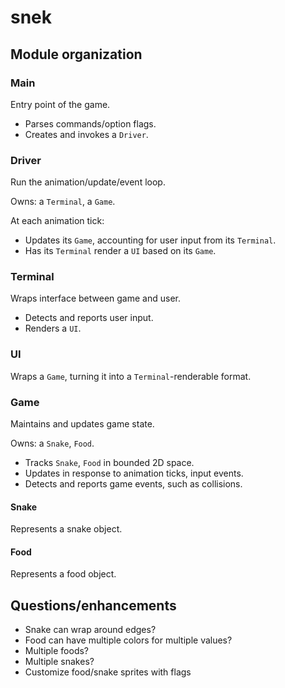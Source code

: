 # snek

## Module organization

### Main

Entry point of the game.

- Parses commands/option flags.
- Creates and invokes a `Driver`.

### Driver

Run the animation/update/event loop.

Owns: a `Terminal`, a `Game`.

At each animation tick:

- Updates its `Game`, accounting for user input from its `Terminal`.
- Has its `Terminal` render a `UI` based on its `Game`.

### Terminal

Wraps interface between game and user.

- Detects and reports user input.
- Renders a `UI`.

### UI

Wraps a `Game`, turning it into a `Terminal`-renderable format.

### Game

Maintains and updates game state.

Owns: a `Snake`, `Food`.

- Tracks `Snake`, `Food` in bounded 2D space.
- Updates in response to animation ticks, input events.
- Detects and reports game events, such as collisions.

#### Snake

Represents a snake object.

#### Food

Represents a food object.

## Questions/enhancements

- Snake can wrap around edges?
- Food can have multiple colors for multiple values?
- Multiple foods?
- Multiple snakes?
- Customize food/snake sprites with flags
